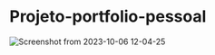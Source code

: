 # Projeto-portfolio-pessoal

![Screenshot from 2023-10-06 12-04-25](https://github.com/abraao69/Projeto-portfolio-pessoal/assets/103331086/31503c3e-95f5-48f6-83b6-96afb31a2484)
